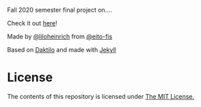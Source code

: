 Fall 2020 semester final project on....

Check it out [here](https://liloheinrich.github.io/eitofis/)!

Made by [@liloheinrich](https://github.com/liloheinrich) from [@eito-fis](https://github.com/eito-fis)

Based on [Daktilo](https://github.com/kronik3r/daktilo) and made with [Jekyll](jekyllrb.com)

# License

The contents of this repository is licensed under [The MIT License.](https://opensource.org/licenses/MIT)

